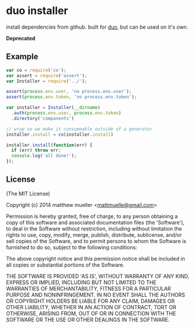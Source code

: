 
# duo installer

  install dependencies from github. built for [duo](http://github.com/duojs/duo), but can be used on it's own.
  
  **Deprecated**

## Example

```js
var co = require('co');
var assert = require('assert');
var Installer = require('../');

assert(process.env.user, 'no process.env.user');
assert(process.env.token, 'no process.env.token');

var installer = Installer(__dirname)
  .auth(process.env.user, process.env.token)
  .directory('components')

// wrap so we make it consumeable outside of a generator
installer.install = co(installer.install)

installer.install(function(err) {
  if (err) throw err;
  console.log('all done!');
});
```

## License

(The MIT License)

Copyright (c) 2014 matthew mueller &lt;mattmuelle@gmail.com&gt;

Permission is hereby granted, free of charge, to any person obtaining
a copy of this software and associated documentation files (the
'Software'), to deal in the Software without restriction, including
without limitation the rights to use, copy, modify, merge, publish,
distribute, sublicense, and/or sell copies of the Software, and to
permit persons to whom the Software is furnished to do so, subject to
the following conditions:

The above copyright notice and this permission notice shall be
included in all copies or substantial portions of the Software.

THE SOFTWARE IS PROVIDED 'AS IS', WITHOUT WARRANTY OF ANY KIND,
EXPRESS OR IMPLIED, INCLUDING BUT NOT LIMITED TO THE WARRANTIES OF
MERCHANTABILITY, FITNESS FOR A PARTICULAR PURPOSE AND NONINFRINGEMENT.
IN NO EVENT SHALL THE AUTHORS OR COPYRIGHT HOLDERS BE LIABLE FOR ANY
CLAIM, DAMAGES OR OTHER LIABILITY, WHETHER IN AN ACTION OF CONTRACT,
TORT OR OTHERWISE, ARISING FROM, OUT OF OR IN CONNECTION WITH THE
SOFTWARE OR THE USE OR OTHER DEALINGS IN THE SOFTWARE.
